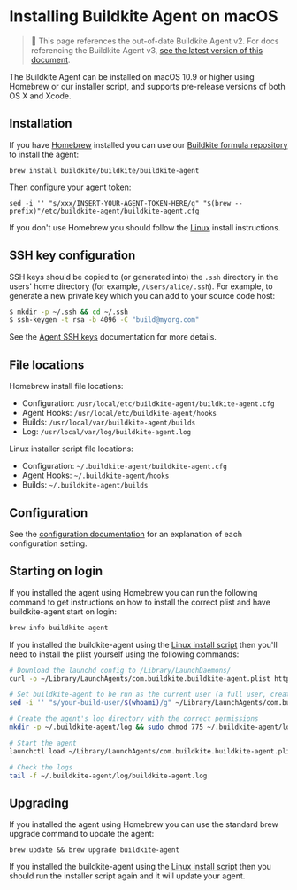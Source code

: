 # Installing Buildkite Agent on macOS

> 🚧 This page references the out-of-date Buildkite Agent v2.
> For docs referencing the Buildkite Agent v3, <a href="/docs/agent/v3/macos">see the latest version of this document</a>.

The Buildkite Agent can be installed on macOS 10.9 or higher using Homebrew or our installer script, and supports pre-release versions of both OS X and Xcode.

## Installation

If you have <a href="http://brew.sh/">Homebrew</a> installed you can use our <a href="https://github.com/buildkite/homebrew-buildkite">Buildkite formula repository</a> to install the agent:

```shell
brew install buildkite/buildkite/buildkite-agent
```

Then configure your agent token:

```shell
sed -i '' "s/xxx/INSERT-YOUR-AGENT-TOKEN-HERE/g" "$(brew --prefix)"/etc/buildkite-agent/buildkite-agent.cfg
```

If you don't use Homebrew you should follow the [Linux](/docs/agent/v2/linux) install instructions.

## SSH key configuration

SSH keys should be copied to (or generated into) the `.ssh` directory in the users' home directory (for example, `/Users/alice/.ssh`). For example, to generate a new private key which you can add to your source code host:

```bash
$ mkdir -p ~/.ssh && cd ~/.ssh
$ ssh-keygen -t rsa -b 4096 -C "build@myorg.com"
```

See the [Agent SSH keys](/docs/agent/v2/ssh-keys) documentation for more details.

## File locations

Homebrew install file locations:

- Configuration: `/usr/local/etc/buildkite-agent/buildkite-agent.cfg`
- Agent Hooks: `/usr/local/etc/buildkite-agent/hooks`
- Builds: `/usr/local/var/buildkite-agent/builds`
- Log: `/usr/local/var/log/buildkite-agent.log`

Linux installer script file locations:

- Configuration: `~/.buildkite-agent/buildkite-agent.cfg`
- Agent Hooks: `~/.buildkite-agent/hooks`
- Builds: `~/.buildkite-agent/builds`

## Configuration

See the [configuration documentation](/docs/agent/v2/configuration) for an explanation of each configuration setting.

## Starting on login

If you installed the agent using Homebrew you can run the following command to get instructions on how to install the correct plist and have buildkite-agent start on login:

```bash
brew info buildkite-agent
```

If you installed the buildkite-agent using the [Linux install script](linux) then you'll need to install the plist yourself using the following commands:

```bash
# Download the launchd config to /Library/LaunchDaemons/
curl -o ~/Library/LaunchAgents/com.buildkite.buildkite-agent.plist https://raw.githubusercontent.com/buildkite/agent/main/templates/launchd_local_with_gui.plist

# Set buildkite-agent to be run as the current user (a full user, created using System Prefs)
sed -i '' "s/your-build-user/$(whoami)/g" ~/Library/LaunchAgents/com.buildkite.buildkite-agent.plist

# Create the agent's log directory with the correct permissions
mkdir -p ~/.buildkite-agent/log && sudo chmod 775 ~/.buildkite-agent/log

# Start the agent
launchctl load ~/Library/LaunchAgents/com.buildkite.buildkite-agent.plist

# Check the logs
tail -f ~/.buildkite-agent/log/buildkite-agent.log
```

## Upgrading

If you installed the agent using Homebrew you can use the standard brew upgrade command to update the agent:

```shell
brew update && brew upgrade buildkite-agent
```

If you installed the buildkite-agent using the [Linux install script](linux) then you should run the installer script again and it will update your agent.
